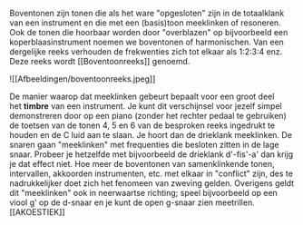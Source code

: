 Boventonen zijn tonen die als het ware "opgesloten" zijn in de totaalklank van een instrument en die met een (basis)toon meeklinken of resoneren. Ook de tonen die hoorbaar worden door "overblazen" op bijvoorbeeld een koperblaasinstrument noemen we boventonen of harmonischen. Van een dergelijke reeks verhouden de frekwenties zich tot elkaar als 1:2:3:4 enz.
Deze reeks wordt [[Boventoonreeks]] genoemd.

![[Afbeeldingen/boventoonreeks.jpeg]]

De manier waarop dat meeklinken gebeurt bepaalt voor een groot deel het **timbre** van een instrument. Je kunt dit verschijnsel voor jezelf simpel demonstreren door op een piano (zonder het rechter pedaal te gebruiken) de toetsen van de tonen 4, 5 en 6 van de besproken reeks ingedrukt te houden en de C luid aan te slaan. Je hoort dan de drieklank meeklinken. De snaren gaan "meeklinken" met frequenties die besloten zitten in de lage snaar. Probeer je hetzelfde met bijvoorbeeld de drieklank d'-fis'-a' dan krijg je dat effect niet. Hoe meer de boventonen van samenklinkende tonen, intervallen, akkoorden instrumenten, etc. met elkaar in "conflict" zijn, des te nadrukkelijker doet zich het fenomeen van zweving gelden. Overigens geldt dit "meeklinken" ook in neerwaartse richting; speel bijvoorbeeld op een viool g' op de d-snaar en je kunt de open g-snaar zien meetrillen.
[[AKOESTIEK]]